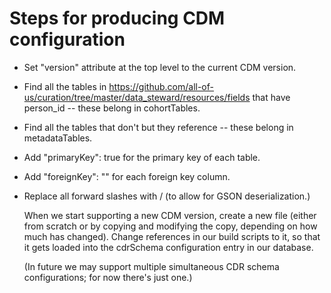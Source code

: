 # Steps for producing CDM configuration

* Set "version" attribute at the top level to the current CDM version.

* Find all the tables in https://github.com/all-of-us/curation/tree/master/data_steward/resources/fields that have person_id -- these belong in cohortTables.

* Find all the tables that don't but they reference -- these belong in metadataTables.

* Add "primaryKey": true for the primary key of each table.

* Add "foreignKey": "<table name>" for each foreign key column.

* Replace all forward slashes with \/ (to allow for GSON deserialization.)

When we start supporting a new CDM version, create a new file (either from
scratch or by copying and modifying the copy, depending on how much has
changed). Change references in our build scripts to it, so that it gets loaded 
into the cdrSchema configuration entry in our database.

(In future we may support multiple simultaneous CDR schema configurations;
for now there's just one.)
